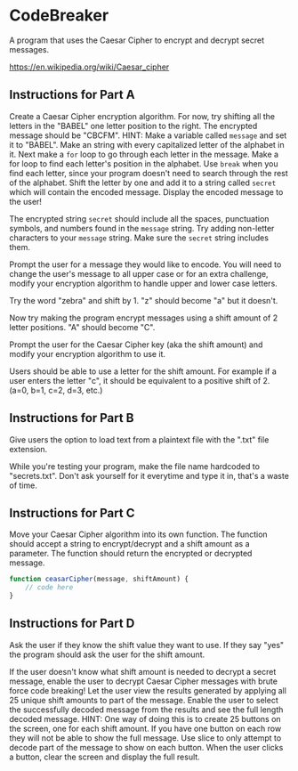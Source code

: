 # CodeBreaker

A program that uses the Caesar Cipher to encrypt and decrypt secret messages.

<https://en.wikipedia.org/wiki/Caesar_cipher>

## Instructions for Part A

Create a Caesar Cipher encryption algorithm. For now, try shifting all the letters in the "BABEL" one letter position to the right. The encrypted message should be "CBCFM". HINT: Make a variable called `message` and set it to "BABEL". Make an string with every capitalized letter of the alphabet in it. Next make a `for` loop to go through each letter in the message. Make a for loop to find each letter's position in the alphabet. Use `break` when you find each letter, since your program doesn't need to search through the rest of the alphabet. Shift the letter by one and add it to a string called `secret` which will contain the encoded message. Display the encoded message to the user!

The encrypted string `secret` should include all the spaces, punctuation symbols, and numbers found in the `message` string. Try adding non-letter characters to your `message` string. Make sure the `secret` string includes them.

Prompt the user for a message they would like to encode. You will need to change the user's message to all upper case or for an extra challenge, modify your encryption algorithm to handle upper and lower case letters.

Try the word "zebra" and shift by 1. "z" should become "a" but it doesn't.

Now try making the program encrypt messages using a shift amount of 2 letter positions. "A" should become "C".

Prompt the user for the Caesar Cipher key (aka the shift amount) and modify your encryption algorithm to use it.

Users should be able to use a letter for the shift amount. For example if a user enters the letter "c", it should be equivalent to a positive shift of 2. (a=0, b=1, c=2, d=3, etc.)

## Instructions for Part B

Give users the option to load text from a plaintext file with the ".txt" file extension.

While you're testing your program, make the file name hardcoded to "secrets.txt". Don't ask yourself for it everytime and type it in, that's a waste of time.

## Instructions for Part C

Move your Caesar Cipher algorithm into its own function. The function should accept a string to encrypt/decrypt and a shift amount as a parameter. The function should return the encrypted or decrypted message.

```js
function ceasarCipher(message, shiftAmount) {
	// code here
}
```

## Instructions for Part D

Ask the user if they know the shift value they want to use. If they say "yes" the program should ask the user for the shift amount.

If the user doesn't know what shift amount is needed to decrypt a secret message, enable the user to decrypt Caesar Cipher messages with brute force code breaking! Let the user view the results generated by applying all 25 unique shift amounts to part of the message. Enable the user to select the successfully decoded message from the results and see the full length decoded message. HINT: One way of doing this is to create 25 buttons on the screen, one for each shift amount. If you have one button on each row they will not be able to show the full message. Use slice to only attempt to decode part of the message to show on each button. When the user clicks a button, clear the screen and display the full result.
